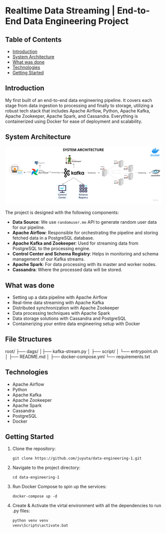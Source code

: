 # Realtime Data Streaming | End-to-End Data Engineering Project

## Table of Contents
- [Introduction](#introduction)
- [System Architecture](#system-architecture)
- [What was done](#what-was-done)
- [Technologies](#technologies)
- [Getting Started](#getting-started)

## Introduction

My first built of an end-to-end data engineering pipeline. It covers each stage from data ingestion to processing and finally to storage, utilizing a robust tech stack that includes Apache Airflow, Python, Apache Kafka, Apache Zookeeper, Apache Spark, and Cassandra. Everything is containerized using Docker for ease of deployment and scalability.

## System Architecture

![System Architecture](https://github.com/juyuta/data-engineering-1/blob/main/Data%20engineering%20architecture.png)

The project is designed with the following components:

- **Data Source**: We use `randomuser.me` API to generate random user data for our pipeline.
- **Apache Airflow**: Responsible for orchestrating the pipeline and storing fetched data in a PostgreSQL database.
- **Apache Kafka and Zookeeper**: Used for streaming data from PostgreSQL to the processing engine.
- **Control Center and Schema Registry**: Helps in monitoring and schema management of our Kafka streams.
- **Apache Spark**: For data processing with its master and worker nodes.
- **Cassandra**: Where the processed data will be stored.

## What was done

- Setting up a data pipeline with Apache Airflow
- Real-time data streaming with Apache Kafka
- Distributed synchronization with Apache Zookeeper
- Data processing techniques with Apache Spark
- Data storage solutions with Cassandra and PostgreSQL
- Containerizing your entire data engineering setup with Docker

## File Structures
root/ ├── dags/ │├── kafka-stream.py │ ├── script/ │   └── entrypoint.sh │ ├── README.md │ ├──  docker-compose.yml └── requirements.txt
## Technologies

- Apache Airflow
- Python
- Apache Kafka
- Apache Zookeeper
- Apache Spark
- Cassandra
- PostgreSQL
- Docker

## Getting Started

1. Clone the repository:
    ```
    git clone https://github.com/juyuta/data-engineering-1.git
    ```

2. Navigate to the project directory:
    ```
    cd data-engineering-1
    ```

3. Run Docker Compose to spin up the services:
    ```
    docker-compose up -d
    ```

4. Create & Activate the virtal environment with all the dependencies to run .py files:
   ```
   python venv venv
   venv\Scripts\activate.bat
   ```
